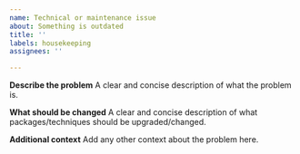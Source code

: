 ```yaml
---
name: Technical or maintenance issue
about: Something is outdated
title: ''
labels: housekeeping
assignees: ''

---
```


**Describe the problem**
A clear and concise description of what the problem is.

**What should be changed**
A clear and concise description of what packages/techniques should be upgraded/changed.

**Additional context**
Add any other context about the problem here.
